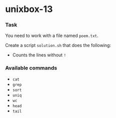 # unixbox-13

### Task

You need to work with a file named `poem.txt`.

Create a script `solution.sh` that does the following:

- Counts the lines without `!`

### Available commands

* `cat`
* `grep`
* `sort`
* `uniq`
* `wc`
* `head`
* `tail`
